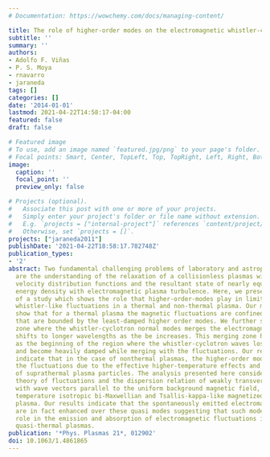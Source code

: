 ```yaml
---
# Documentation: https://wowchemy.com/docs/managing-content/

title: The role of higher-order modes on the electromagnetic whistler-cyclotron wave fluctuations of thermal and non-thermal plasmas
subtitle: ''
summary: ''
authors:
- Adolfo F. Viñas
- P. S. Moya
- rnavarro
- jaraneda
tags: []
categories: []
date: '2014-01-01'
lastmod: 2021-04-22T14:58:17-04:00
featured: false
draft: false

# Featured image
# To use, add an image named `featured.jpg/png` to your page's folder.
# Focal points: Smart, Center, TopLeft, Top, TopRight, Left, Right, BottomLeft, Bottom, BottomRight.
image:
  caption: ''
  focal_point: ''
  preview_only: false

# Projects (optional).
#   Associate this post with one or more of your projects.
#   Simply enter your project's folder or file name without extension.
#   E.g. `projects = ["internal-project"]` references `content/project/deep-learning/index.md`.
#   Otherwise, set `projects = []`.
projects: ["jaraneda2011"]
publishDate: '2021-04-22T18:58:17.782748Z'
publication_types:
- '2'
abstract: Two fundamental challenging problems of laboratory and astrophysical plasmas
  are the understanding of the relaxation of a collisionless plasmas with nearly isotropic
  velocity distribution functions and the resultant state of nearly equipartition
  energy density with electromagnetic plasma turbulence. Here, we present the results
  of a study which shows the role that higher-order-modes play in limiting the electromagnetic
  whistler-like fluctuations in a thermal and non-thermal plasma. Our main results
  show that for a thermal plasma the magnetic fluctuations are confined by regions
  that are bounded by the least-damped higher order modes. We further show that the
  zone where the whistler-cyclotron normal modes merges the electromagnetic fluctuations
  shifts to longer wavelengths as the be increases. This merging zone has been interpreted
  as the beginning of the region where the whistler-cyclotron waves losses their identity
  and become heavily damped while merging with the fluctuations. Our results further
  indicate that in the case of nonthermal plasmas, the higher-order modes do not confine
  the fluctuations due to the effective higher-temperature effects and the excess
  of suprathermal plasma particles. The analysis presented here considers the second-order
  theory of fluctuations and the dispersion relation of weakly transverse fluctuations,
  with wave vectors parallel to the uniform background magnetic field, in a finite
  temperature isotropic bi-Maxwellian and Tsallis-kappa-like magnetized electron–proton
  plasma. Our results indicate that the spontaneously emitted electromagnetic fluctuations
  are in fact enhanced over these quasi modes suggesting that such modes play an important
  role in the emission and absorption of electromagnetic fluctuations in thermal or
  quasi-thermal plasmas.
publication: '*Phys. Plasmas 21*, 012902'
doi: 10.1063/1.4861865
---
```

